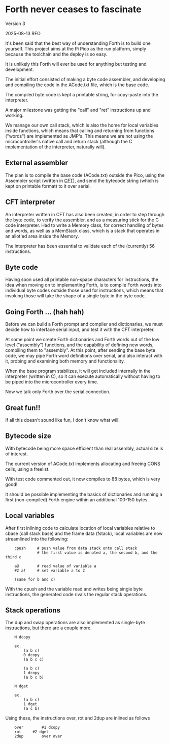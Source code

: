 Forth never ceases to fascinate
================================

Version 3

2025-08-13 RFO

It's been said that the best way of understanding Forth is to build one
yourself. This project aims at the Pi Pico as the run platform,
simply because the toolchain and the deploy is so easy. 

It is unlikely this Forth will ever be used for anything but testing
and development.

The initial effort consisted of making a byte code assembler, and 
developing and compiling the code in the ACode.txt file, which is 
the base code. 

The compiled byte code is kept a printable string, for copy-paste
into the interpreter. 

A major milestone was getting the "call" and "ret" instructions
up and working. 

We manage our own call
stack, which is also the home for local variables inside functions,
which means that calling and returning from functions ("words") are
implemented as JMP's. This means we are not using the microcontroller's
native call and return stack (although the C implementation of the 
interpreter, naturally will).

External assembler
------------------

The plan is to compile the base code (ACode.txt) outside the Pico,
using the Assembler script (written in [CFT](https://github.com/rfo909/CFT)),
and send the bytecode string (which is kept on printable format) to
it over serial.

CFT interpreter
---------------

An interpreter written in CFT has also been created, in order to step through
the byte code, to verify the assembler, and as a measuring stick
for the C code interpreter. Had to write a Memory class, for correct 
handling of bytes and words, as well as a MemStack class, which is a stack
that operates in an allot'ed area inside the Memory.


The interpreter has been essential to validate each of the (currently) 56 instructions.

Byte code
---------
Having soon used all printable non-space characters for instructions, the idea when
moving on to implementing Forth, is to compile Forth words into individual byte
codes outside those used for instructions, which means that invoking those
will take the shape of a single byte in the byte code.

Going Forth ... (hah hah)
-------------------------

Before we can build a Forth prompt and compiler and dictionaries, we must
decide how to interface serial input, and test it with the CFT interpreter.

At some point we create Forth dictionaries and Forth words out of the 
low level ("assembly") functions, and the capability of defining new words,
compiling them to "assembly". At this point, after sending the base
byte code, we may pipe Forth word definitions over serial, and also
interact with it, probing and examining both memory and functionality.

When the base program stabilizes, it will get included internally in 
the interpreter (written in C), so it can execute automatically without
having to be piped into the microcontroller every time. 

Now we talk only Forth over the serial connection.

Great fun!!
-----------

If all this doesn't sound like fun, I don't know what will! 

Bytecode size
-------------
With bytecode being more space efficient than real assembly, actual size is
of interest. 

The current version of ACode.txt implements allocating and freeing CONS cells,
using a freelist.

With test code commented out, it now compiles to 88 bytes, which is very good!

It should be possible implementing the basics of dictionaries and running
a first (non-compiled) Forth engine within an additional 100-150 bytes.

Local variables
---------------
After first inlining code to calculate location of local variables relative to
cbase (call stack base) and the frame data (fstack), local variables are now
streamlined into the following:

```
	cpush     # push value from data stack onto call stack
	          # the first value is denoted a, the second b, and the third c
	          
	a@        # read value of variable a
	#2 a!     # set variable a to 2
	
	(same for b and c)
```

With the cpush and the variable read and writes being single byte instructions, 
the generated code rivals the regular stack operations. 

Stack operations
----------------
The dup and swap operations are also implemented as single-byte instructions, but there
are a couple more.

```
	N dcopy
	
	ex.
		(a b c)
		0 dcopy
		(a b c c)
		
		(a b c)
		1 dcopy
		(a b c b)
		
	N dget
	
	ex.
		(a b c)
		1 dget
		(a c b)
```

Using these, the instructions over, rot and 2dup are inlined as follows

```
	over		#1 dcopy
	rot		#2 dget
	2dup		over over
```


